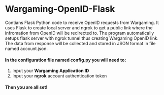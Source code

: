 # Wargaming-OpenID-Flask
Contians Flask Python code to receive OpenID requests from Wargaming. It uses Flask to create local server and ngrok to get a public link where the infromation from OpenID will be redirected to. The program automatically setups flask server with ngrok tunnel thus creating Wargaming OpenID link. The data from response will be collected and stored in JSON format in file named account.json.


#### In the configuration file named config.py you will need to:

1. Input your **Wargaming Application ID**
2. Input your **ngrok** account authentication token

#### Then you are all set!
